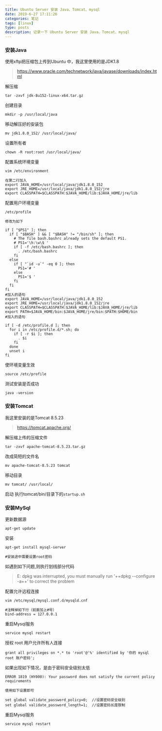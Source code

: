 ```yaml
---
title: Ubuntu Server 安装 Java、Tomcat、mysql
date: 2019-6-27 17:11:26
categories: 笔记
tags: [linux]
type: posts
description: 记录一下 Ubuntu Server 安装 Java、Tomcat、mysql
---
```

### 安装Java

使用xftp把压缩包上传到Ubuntu 中，我这里使用的是JDK1.8 
> https://www.oracle.com/technetwork/java/javase/downloads/index.html

解压缩


```
tar -zxvf jdk-8u152-linux-x64.tar.gz
```

创建目录

```
mkdir -p /usr/local/java
```

移动解压好的安装包

    
```
mv jdk1.8.0_152/ /usr/local/java/
```

设置所有者

```
chown -R root:root /usr/local/java/
```
配置系统环境变量

```
vim /etc/environment

在第二行加入
export JAVA_HOME=/usr/local/java/jdk1.8.0_152
export JRE_HOME=/usr/local/java/jdk1.8.0_152/jre
export CLASSPATH=$CLASSPATH:$JAVA_HOME/lib:$JAVA_HOME/jre/lib
```
配置用户环境变量

```
/etc/profile

修改为如下

if [ "$PS1" ]; then
  if [ "$BASH" ] && [ "$BASH" != "/bin/sh" ]; then
    # The file bash.bashrc already sets the default PS1.
    # PS1='\h:\w\$ '
    if [ -f /etc/bash.bashrc ]; then
      . /etc/bash.bashrc
    fi
  else
    if [ "`id -u`" -eq 0 ]; then
      PS1='# '
    else
      PS1='$ '
    fi
  fi
fi
#加入的语句
export JAVA_HOME=/usr/local/java/jdk1.8.0_152
export JRE_HOME=/usr/local/java/jdk1.8.0_152/jre
export CLASSPATH=$CLASSPATH:$JAVA_HOME/lib:$JAVA_HOME/jre/lib
export PATH=$JAVA_HOME/bin:$JAVA_HOME/jre/bin:$PATH:$HOME/bin
#加入的语句

if [ -d /etc/profile.d ]; then
  for i in /etc/profile.d/*.sh; do
    if [ -r $i ]; then
      . $i
    fi
  done
  unset i
fi
```

使环境变量生效

```
source /etc/profile
```
测试安装是否成功

```
java -version
```


### 安装Tomcat

我这里安装的是Tomcat 8.5.23
> https://tomcat.apache.org/

解压缩上传的压缩文件


```
tar -zxvf apache-tomcat-8.5.23.tar.gz
```
改成简短的文件名

```
mv apache-tomcat-8.5.23 tomcat
```
移动目录

```
mv tomcat/ /usr/local/
```
启动
执行tomcat/bin/目录下的`startup.sh`


### 安装MySql

更新数据源

```
apt-get update
```
安装


```
apt-get install mysql-server

#安装途中需要设置root密码
```


如遇到如下问题,则执行划线部分代码

> E: dpkg was interrupted, you must manually run '++dpkg --configure -a++' to correct the problem

配置允许远程连接

```
vim /etc/mysql/mysql.conf.d/mysqld.cnf

#注释掉如下行（前面加上#号）
bind-address = 127.0.0.1
```

重启Mysql服务

```
service mysql restart
```
授权 root 用户允许所有人连接

```
grant all privileges on *.* to 'root'@'%' identified by '你的 mysql root 账户密码';
```


如果出现如下情况，是由于密码安全级别太低

```
ERROR 1819 (HY000): Your password does not satisfy the current policy requirements

使用如下设置即可

set global validate_password_policy=0;  //设置密码安全级别
set global validate_password_length=1;  //设置密码长度限制
```
重启Mysql服务

```
service mysql restart
```
